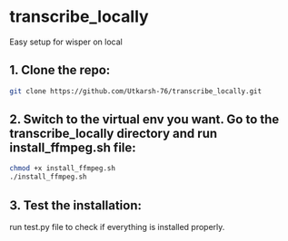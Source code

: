 # transcribe_locally

Easy setup for wisper on local

## 1. Clone the repo:

```bash
git clone https://github.com/Utkarsh-76/transcribe_locally.git
```

## 2. Switch to the virtual env you want. Go to the transcribe_locally directory and run install_ffmpeg.sh file:

```bash
chmod +x install_ffmpeg.sh
./install_ffmpeg.sh
```

## 3. Test the installation:

run test.py file to check if everything is installed properly.
